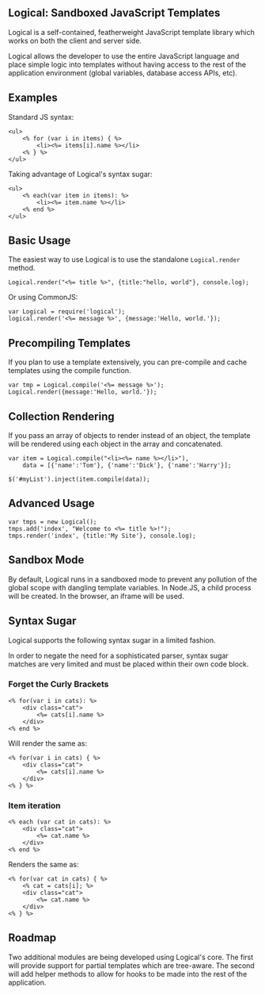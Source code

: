 Logical: Sandboxed JavaScript Templates
----

Logical is a self-contained, featherweight JavaScript template library
which works on both the client and server side.

Logical allows the developer to use the entire JavaScript language and place 
simple logic into templates without having access to the rest of the 
application environment (global variables, database access APIs, etc).

## Examples

Standard JS syntax:

	<ul>
		<% for (var i in items) { %>
			<li><%= items[i].name %></li>
		<% } %>
	</ul>

Taking advantage of Logical's syntax sugar:

	<ul>
		<% each(var item in items): %>
			<li><%= item.name %></li>
		<% end %>
	</ul>

## Basic Usage

The easiest way to use Logical is to use the standalone `Logical.render` method.

	Logical.render("<%= title %>", {title:"hello, world"}, console.log);

Or using CommonJS:

	var Logical = require('logical');
	logical.render('<%= message %>', {message:'Hello, world.'});

## Precompiling Templates

If you plan to use a template extensively, you can pre-compile and cache 
templates using the compile function.

	var tmp = Logical.compile('<%= message %>');
	Logical.render({message:'Hello, world.'});

## Collection Rendering

If you pass an array of objects to render instead of an object, the template
will be rendered using each object in the array and concatenated.

	var item = Logical.compile("<li><%= name %></li>"),
	    data = [{'name':'Tom'}, {'name':'Dick'}, {'name':'Harry'}];
	
	$('#myList').inject(item.compile(data));

## Advanced Usage 

    var tmps = new Logical();
	tmps.add('index', "Welcome to <%= title %>!");
	tmps.render('index', {title:'My Site'}, console.log);

## Sandbox Mode

By default, Logical runs in a sandboxed mode to prevent any pollution of the 
global scope with dangling template variables.  In Node.JS, a child process 
will be created.  In the browser, an iframe will be used.

## Syntax Sugar

Logical supports the following syntax sugar in a limited fashion.

In order to negate the need for a sophisticated parser, syntax sugar matches
are very limited and must be placed within their own code block.

### Forget the Curly Brackets

	<% for(var i in cats): %>
		<div class="cat">
			<%= cats[i].name %>
		</div>
	<% end %>

Will render the same as:

	<% for(var i in cats) { %>
		<div class="cat">
			<%= cats[i].name %>
		</div>
	<% } %>

### Item iteration

	<% each (var cat in cats): %>
		<div class="cat">
			<%= cat.name %>
		</div>
	<% end %>

Renders the same as:

	<% for(var cat in cats) { %>
		<% cat = cats[i]; %>
		<div class="cat">
			<%= cat.name %>
		</div>
	<% } %>

## Roadmap

Two additional modules are being developed using Logical's core.  The first 
will provide support for partial templates which are tree-aware.  The second
will add helper methods to allow for hooks to be made into the rest of the
application.